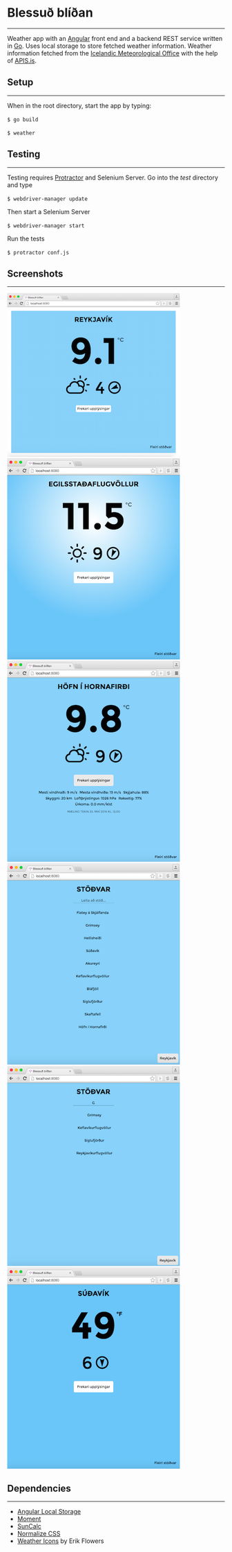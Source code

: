 # Blessuð blíðan
***
Weather app with an [Angular](https://angularjs.org/) front end and a backend REST service written in [Go](https://golang.org/). Uses local storage to store fetched weather information. Weather information fetched from the [Icelandic Meteorological Office](http://www.vedur.is/) with the help of [APIS.is](https://github.com/apis-is/apis).

## Setup
***
When in the root directory, start the app by typing:

`$ go build`

`$ weather`

## Testing
***
Testing requires [Protractor](http://www.protractortest.org/#/) and Selenium Server. Go into the _test_ directory and type

`$ webdriver-manager update`

Then start a Selenium Server

`$ webdriver-manager start`

Run the tests

`$ protractor conf.js`

## Screenshots
***
![Starting screen](screens/1.png)
![Background variation](screens/2.png)
![More weather information](screens/3.png)
![Station list](screens/4.png)
![Searching for a station](screens/5.png)
![Conversion to Fahrenheit](screens/6.png)

## Dependencies
***
* [Angular Local Storage](https://github.com/grevory/angular-local-storage)
* [Moment](http://momentjs.com/)
* [SunCalc](https://github.com/mourner/suncalc)
* [Normalize CSS](https://necolas.github.io/normalize.css/)
* [Weather Icons](https://erikflowers.github.io/weather-icons/) by Erik Flowers
